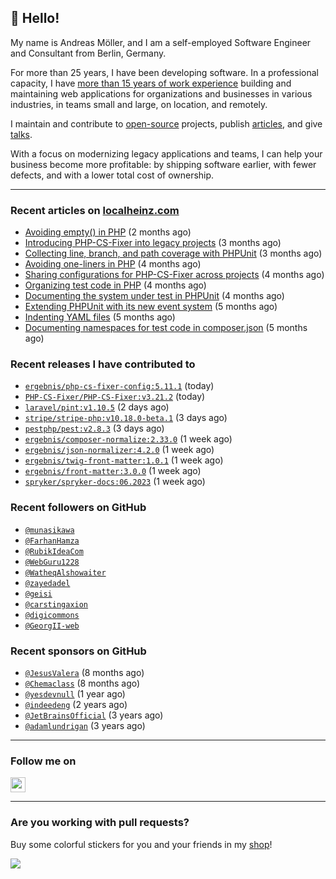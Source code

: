## :wave: Hello!

My name is Andreas Möller, and I am a self-employed Software Engineer and Consultant from Berlin, Germany.

For more than 25 years, I have been developing software. In a professional capacity, I have [more than 15 years of work experience](https://localheinz.com/work-experience/) building and maintaining web applications for organizations and businesses in various industries, in teams small and large, on location, and remotely.

I maintain and contribute to [open-source](https://localheinz.com/open-source/) projects, publish [articles](https://localheinz.com/articles/), and give [talks](https://localheinz.com/talks).

With a focus on modernizing legacy applications and teams, I can help your business become more profitable: by shipping software earlier, with fewer defects, and with a lower total cost of ownership.

<hr>

### Recent articles on [localheinz.com](https://localheinz.com/articles/)

- [Avoiding empty() in PHP](https://localheinz.com/articles/2023/05/10/avoiding-empty-in-php/) (2 months ago)
- [Introducing PHP-CS-Fixer into legacy projects](https://localheinz.com/articles/2023/04/10/introducing-php-cs-fixer-into-legacy-projects/) (3 months ago)
- [Collecting line, branch, and path coverage with PHPUnit](https://localheinz.com/articles/2023/03/22/collecting-line-branch-and-path-coverage-with-phpunit/) (3 months ago)
- [Avoiding one-liners in PHP](https://localheinz.com/articles/2023/03/18/avoiding-one-liners-in-php/) (4 months ago)
- [Sharing configurations for PHP-CS-Fixer across projects](https://localheinz.com/articles/2023/03/10/sharing-configurations-for-php-cs-fixer-across-projects/) (4 months ago)
- [Organizing test code in PHP](https://localheinz.com/articles/2023/03/03/organizing-test-code-in-php/) (4 months ago)
- [Documenting the system under test in PHPUnit](https://localheinz.com/articles/2023/02/22/documenting-the-system-under-test-in-phpunit/) (4 months ago)
- [Extending PHPUnit with its new event system](https://localheinz.com/articles/2023/02/14/extending-phpunit-with-its-new-event-system/) (5 months ago)
- [Indenting YAML files](https://localheinz.com/articles/2023/02/06/indenting-yaml-files/) (5 months ago)
- [Documenting namespaces for test code in composer.json](https://localheinz.com/articles/2023/01/29/documenting-namespaces-for-test-code-in-composer.json/) (5 months ago)

### Recent releases I have contributed to

- [`ergebnis/php-cs-fixer-config:5.11.1`](https://github.com/ergebnis/php-cs-fixer-config/releases/tag/5.11.1) (today)
- [`PHP-CS-Fixer/PHP-CS-Fixer:v3.21.2`](https://github.com/PHP-CS-Fixer/PHP-CS-Fixer/releases/tag/v3.21.2) (today)
- [`laravel/pint:v1.10.5`](https://github.com/laravel/pint/releases/tag/v1.10.5) (2 days ago)
- [`stripe/stripe-php:v10.18.0-beta.1`](https://github.com/stripe/stripe-php/releases/tag/v10.18.0-beta.1) (3 days ago)
- [`pestphp/pest:v2.8.3`](https://github.com/pestphp/pest/releases/tag/v2.8.3) (3 days ago)
- [`ergebnis/composer-normalize:2.33.0`](https://github.com/ergebnis/composer-normalize/releases/tag/2.33.0) (1 week ago)
- [`ergebnis/json-normalizer:4.2.0`](https://github.com/ergebnis/json-normalizer/releases/tag/4.2.0) (1 week ago)
- [`ergebnis/twig-front-matter:1.0.1`](https://github.com/ergebnis/twig-front-matter/releases/tag/1.0.1) (1 week ago)
- [`ergebnis/front-matter:3.0.0`](https://github.com/ergebnis/front-matter/releases/tag/3.0.0) (1 week ago)
- [`spryker/spryker-docs:06.2023`](https://github.com/spryker/spryker-docs/releases/tag/06.2023) (1 week ago)

### Recent followers on GitHub

- [`@munasikawa`](https://github.com/munasikawa)
- [`@FarhanHamza`](https://github.com/FarhanHamza)
- [`@RubikIdeaCom`](https://github.com/RubikIdeaCom)
- [`@WebGuru1228`](https://github.com/WebGuru1228)
- [`@WatheqAlshowaiter`](https://github.com/WatheqAlshowaiter)
- [`@zayedadel`](https://github.com/zayedadel)
- [`@geisi`](https://github.com/geisi)
- [`@carstingaxion`](https://github.com/carstingaxion)
- [`@digicommons`](https://github.com/digicommons)
- [`@GeorgII-web`](https://github.com/GeorgII-web)

### Recent sponsors on GitHub

- [`@JesusValera`](https://github.com/JesusValera) (8 months ago)
- [`@Chemaclass`](https://github.com/Chemaclass) (8 months ago)
- [`@yesdevnull`](https://github.com/yesdevnull) (1 year ago)
- [`@indeedeng`](https://github.com/indeedeng) (2 years ago)
- [`@JetBrainsOfficial`](https://github.com/JetBrainsOfficial) (3 years ago)
- [`@adamlundrigan`](https://github.com/adamlundrigan) (3 years ago)

<hr>

### Follow me on

<p>
    <a target="_blank" href="https://twitter.com/intent/follow?screen_name=localheinz" title="Follow @localheinz on Twitter"><img src="https://cdn.jsdelivr.net/npm/simple-icons@3.9.0/icons/twitter.svg" width="24px" height="24px"></a>
</p>

<hr>

### Are you working with pull requests?

Buy some colorful stickers for you and your friends in my <a target="_blank" href="https://shop.localheinz.com" title="shop.localheinz.com">shop</a>!

[![](https://localheinz.com/permanent/img/localheinz/localheinz)](https://localheinz.com/permanent/url/localheinz/localheinz)
